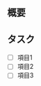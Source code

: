 ## 概要
<!-- 概要を入力    (ここは表示されません)-->


## タスク
<!-- 下の項目1〜にタスクを追加     (ここは表示されません) -->
- [ ] 項目1
- [ ] 項目2
- [ ] 項目3
